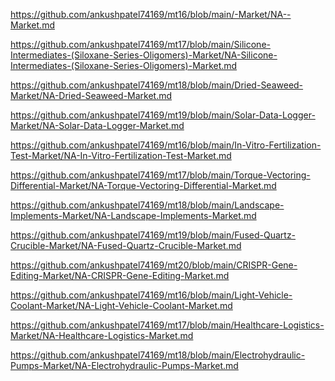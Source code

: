<p><a href="https://github.com/ankushpatel74169/mt16/blob/main/-Market/NA--Market.md">https://github.com/ankushpatel74169/mt16/blob/main/-Market/NA--Market.md</a></p><p><a href="https://github.com/ankushpatel74169/mt17/blob/main/Silicone-Intermediates-(Siloxane-Series-Oligomers)-Market/NA-Silicone-Intermediates-(Siloxane-Series-Oligomers)-Market.md">https://github.com/ankushpatel74169/mt17/blob/main/Silicone-Intermediates-(Siloxane-Series-Oligomers)-Market/NA-Silicone-Intermediates-(Siloxane-Series-Oligomers)-Market.md</a></p><p><a href="https://github.com/ankushpatel74169/mt18/blob/main/Dried-Seaweed-Market/NA-Dried-Seaweed-Market.md">https://github.com/ankushpatel74169/mt18/blob/main/Dried-Seaweed-Market/NA-Dried-Seaweed-Market.md</a></p><p><a href="https://github.com/ankushpatel74169/mt19/blob/main/Solar-Data-Logger-Market/NA-Solar-Data-Logger-Market.md">https://github.com/ankushpatel74169/mt19/blob/main/Solar-Data-Logger-Market/NA-Solar-Data-Logger-Market.md</a></p><p><a href="https://github.com/ankushpatel74169/mt16/blob/main/In-Vitro-Fertilization-Test-Market/NA-In-Vitro-Fertilization-Test-Market.md">https://github.com/ankushpatel74169/mt16/blob/main/In-Vitro-Fertilization-Test-Market/NA-In-Vitro-Fertilization-Test-Market.md</a></p><p><a href="https://github.com/ankushpatel74169/mt17/blob/main/Torque-Vectoring-Differential-Market/NA-Torque-Vectoring-Differential-Market.md">https://github.com/ankushpatel74169/mt17/blob/main/Torque-Vectoring-Differential-Market/NA-Torque-Vectoring-Differential-Market.md</a></p><p><a href="https://github.com/ankushpatel74169/mt18/blob/main/Landscape-Implements-Market/NA-Landscape-Implements-Market.md">https://github.com/ankushpatel74169/mt18/blob/main/Landscape-Implements-Market/NA-Landscape-Implements-Market.md</a></p><p><a href="https://github.com/ankushpatel74169/mt19/blob/main/Fused-Quartz-Crucible-Market/NA-Fused-Quartz-Crucible-Market.md">https://github.com/ankushpatel74169/mt19/blob/main/Fused-Quartz-Crucible-Market/NA-Fused-Quartz-Crucible-Market.md</a></p><p><a href="https://github.com/ankushpatel74169/mt20/blob/main/CRISPR-Gene-Editing-Market/NA-CRISPR-Gene-Editing-Market.md">https://github.com/ankushpatel74169/mt20/blob/main/CRISPR-Gene-Editing-Market/NA-CRISPR-Gene-Editing-Market.md</a></p><p><a href="https://github.com/ankushpatel74169/mt16/blob/main/Light-Vehicle-Coolant-Market/NA-Light-Vehicle-Coolant-Market.md">https://github.com/ankushpatel74169/mt16/blob/main/Light-Vehicle-Coolant-Market/NA-Light-Vehicle-Coolant-Market.md</a></p><p><a href="https://github.com/ankushpatel74169/mt17/blob/main/Healthcare-Logistics-Market/NA-Healthcare-Logistics-Market.md">https://github.com/ankushpatel74169/mt17/blob/main/Healthcare-Logistics-Market/NA-Healthcare-Logistics-Market.md</a></p><p><a href="https://github.com/ankushpatel74169/mt18/blob/main/Electrohydraulic-Pumps-Market/NA-Electrohydraulic-Pumps-Market.md">https://github.com/ankushpatel74169/mt18/blob/main/Electrohydraulic-Pumps-Market/NA-Electrohydraulic-Pumps-Market.md</a></p>
